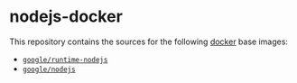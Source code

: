 nodejs-docker
=============

This repository contains the sources for the following [docker](https://docker.io) base images:
- [`google/runtime-nodejs`](/google-runtime-nodejs)
- [`google/nodejs`](/google-nodejs)
